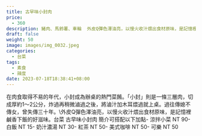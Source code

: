 ```yaml
---
title: 古早味小封肉
price:
  - 360
description: 豬肉、馬鈴薯、車輪  外皮Q彈色澤油亮，以慢火收汁煨出食材原味，是記憶裡鹹香下飯的好滋味。
draft: false
weight: 50
image: images/img_0032.jpeg
categories:
  - 台菜
tags:
  - 素食
  - 辣度
date: 2023-07-18T18:38:41+08:00
---
```

在肉食取得不易的年代，小封成為辦桌的熱門菜餚。「小封」則是一條三層肉，切成厚約1～2公分，炸過再稍微滷過之後，將滷汁加木耳煨過就上桌。過往傳媳不傳女，曾失傳三十年。\外皮Q彈色澤油亮，以慢火收汁煨出食材原味，是記憶裡鹹香下飯的好滋味。台菜 古早味小封肉 簡介可搭配以下加點- 涼拌小菜  NT 90- 白飯 NT 15- 奶汁濃湯 NT 30- 紅茶  NT 50- 美式咖啡 NT 50- 可樂 NT 50